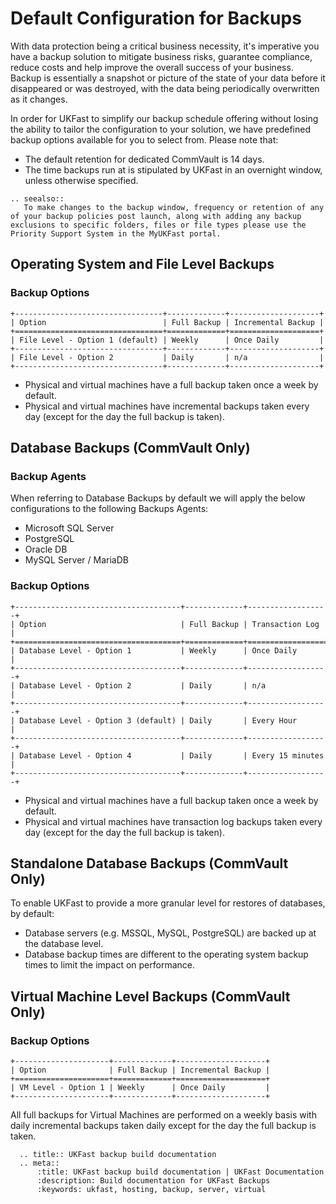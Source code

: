 # Default Configuration for Backups

With data protection being a critical business necessity, it's imperative you have a backup solution to mitigate business risks, guarantee compliance, reduce costs and help improve the overall success of your business. Backup is essentially a snapshot or picture of the state of your data before it disappeared or was destroyed, with the data being periodically overwritten as it changes.

In order for UKFast to simplify our backup schedule offering without losing the ability to tailor the configuration to your solution, we have predefined backup options available for you to select from. Please note that:
- The default retention for dedicated CommVault is 14 days.
- The time backups run at is stipulated by UKFast in an overnight window, unless otherwise specified.
```eval_rst
.. seealso::
   To make changes to the backup window, frequency or retention of any of your backup policies post launch, along with adding any backup exclusions to specific folders, files or file types please use the Priority Support System in the MyUKFast portal.
```
## Operating System and File Level Backups

### Backup Options
```eval_rst
+---------------------------------+-------------+--------------------+
| Option                          | Full Backup | Incremental Backup |
+=================================+=============+====================+
| File Level - Option 1 (default) | Weekly      | Once Daily         |
+---------------------------------+-------------+--------------------+
| File Level - Option 2           | Daily       | n/a                |
+---------------------------------+-------------+--------------------+
```
- Physical and virtual machines have a full backup taken once a week by default.
- Physical and virtual machines have incremental backups taken every day (except for the day the full backup is taken).

## Database Backups (CommVault Only)

### Backup Agents

When referring to Database Backups by default we will apply the below configurations to the following Backups Agents:
-	Microsoft SQL Server
-	PostgreSQL
-	Oracle DB
-	MySQL Server / MariaDB

### Backup Options
```eval_rst
+-------------------------------------+-------------+------------------+
| Option                              | Full Backup | Transaction Log  |
+=====================================+=============+==================+
| Database Level - Option 1           | Weekly      | Once Daily       |
+-------------------------------------+-------------+------------------+
| Database Level - Option 2           | Daily       | n/a              |
+-------------------------------------+-------------+------------------+
| Database Level - Option 3 (default) | Daily       | Every Hour       |
+-------------------------------------+-------------+------------------+
| Database Level - Option 4           | Daily       | Every 15 minutes |
+-------------------------------------+-------------+------------------+
```
-	Physical and virtual machines have a full backup taken once a week by default.
-	Physical and virtual machines have transaction log backups taken every day (except for the day the full backup is taken).

## Standalone Database Backups (CommVault Only)

To enable UKFast to provide a more granular level for restores of databases, by default:
-	Database servers (e.g. MSSQL, MySQL, PostgreSQL) are backed up at the database level.
-	Database backup times are different to the operating system backup times to limit the impact on performance.

## Virtual Machine Level Backups (CommVault Only)

### Backup Options
```eval_rst
+---------------------+-------------+--------------------+
| Option              | Full Backup | Incremental Backup |
+=====================+=============+====================+
| VM Level - Option 1 | Weekly      | Once Daily         |
+---------------------+-------------+--------------------+
```
All full backups for Virtual Machines are performed on a weekly basis with daily incremental backups taken daily except for the day the full backup is taken.

```eval_rst
  .. title:: UKFast backup build documentation
  .. meta::
      :title: UKFast backup build documentation | UKFast Documentation
      :description: Build documentation for UKFast Backups
      :keywords: ukfast, hosting, backup, server, virtual
```
